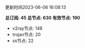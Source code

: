 更新时间2023-06-06 16:08:13

**总订阅: 45**
**总节点: 630**
**有效节点: 190**
- v2ray节点: 148
- trojan节点: 20
- ss节点: 22
